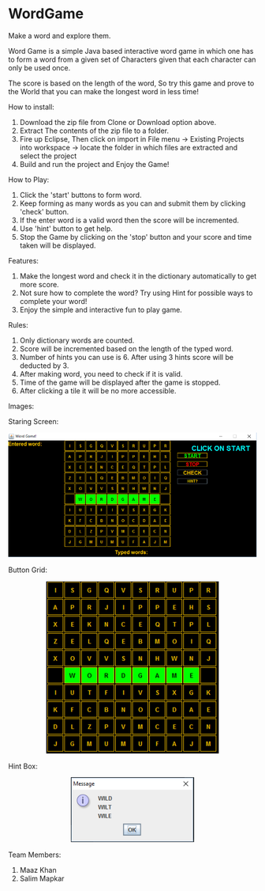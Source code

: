 # WordGame
Make a word and explore them.

Word Game is a simple Java based interactive word game in which one has to form a word from a given set of Characters given that each character can only be used once.

The score is based on the length of the word, So try this game and prove to the World that you can make the longest word in less time!

How to install:
1. Download the zip file from Clone or Download option above.
2. Extract The contents of the zip file to a folder.
3. Fire up Eclipse, Then click on import in File menu -> Existing Projects into workspace -> locate the folder in which files are extracted and select the project
4. Build and run the project and Enjoy the Game!

How to Play:
1. Click the 'start' buttons to form word.
2. Keep forming as many words as you can and submit them by clicking 'check' button.
3. If the enter word is a valid word then the score will be incremented.
4. Use 'hint' button to get help.
5. Stop the Game by clicking on the 'stop' button and your score and time taken will be displayed.

Features:
1. Make the longest word and check it in the dictionary automatically to get more score.
2. Not sure how to complete the word? Try using Hint for possible ways to complete your word!
3. Enjoy the simple and interactive fun to play game.

Rules:
1. Only dictionary words are counted.
2. Score will be incremented based on the length of the typed word.
3. Number of hints you can use is 6. After using 3 hints score will be deducted by 3.
4. After making word, you need to check if it is valid.
5. Time of the game will be displayed after the game is stopped.
6. After clicking a tile it will be no more accessible.

Images:

Staring Screen:
<p align="center">
  <img src="GameScreen1.PNG" width="700"/>
</p>

Button Grid: 
<p align="center">
  <img src="GameScreen2.PNG" width="350"/>
</p>

Hint Box:
<p align="center">
  <img src="GameHint.PNG" width="250"/>
</p>
  

Team Members: 
1. Maaz Khan
2. Salim Mapkar

